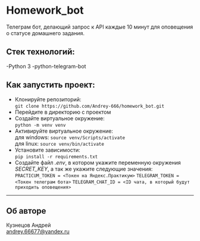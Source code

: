 # Homework_bot
Телеграм бот, делающий запрос к API каждые 10 минут для оповещения о статусе домашнего задания.

## Стек технологий:

-Python 3
-python-telegram-bot

## Как запустить проект:
- Клонируйте репозиторий:  
```git clone https://github.com/Andrey-666/homework_bot.git```
- Перейдите в директорию с проектом
- Создайте виртуальное окружение:  
```python -m venv venv```
- Активируйте виртуальное окружение:  
для windows: ```source venv/Scripts/activate```  
для linux: ```source venv/bin/activate```
- Установите зависимости:  
```pip install -r requirements.txt```
- Создайте файл *.env*, в котором укажите переменную окружения *SECRET_KEY*, а так же укажите следующие значения:
          ```PRACTICUM_TOKEN = <Токен на Яндекс.Практикум>```
          ```TELEGRAM_TOKEN = <Токен телеграм бота>```
          ```TELEGRAM_CHAT_ID = <ID чата, в который будут приходить оповещения>```


***
## Об авторе  
Кузнецов Андрей    
<andrey.66677@yandex.ru>
